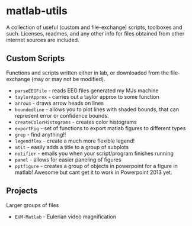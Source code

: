 matlab-utils
============

A collection of useful (custom and file-exchange) scripts, toolboxes and such.
Licenses, readmes, and any other info for files obtained from other internet
sources are included. 


Custom Scripts
--------------

Functions and scripts written either in lab, or downloaded from the
file-exchange (may or may not be modified). 

 * `parseEEGFile` - reads EEG files generated my MJs machine
 * `taylorApprox` - carries out a taylor approx to some function
 * `arrow3` - draws arrow heads on lines 
 * `boundedline` - allows you to plot lines with shaded bounds, that can represent error or confidence bounds.
 * `createColorHistograms` - creates color histograms
 * `exportFig` - set of functions to export matlab figures to different types
 * `grep` - find anything!! 
 * `legendflex` - create a much more flexible legend!
 * `mtit` - easily adds a title to a group of subplots
 * `notifier` - emails you when your script/program finishes running
 * `panel` - allows for easier paneling of figures 
 * `pptfigure` - creates a group of objects in powerpoint for a figure in matlab!
   Awesome but cant get it to work in Powerpoint 2013 yet.


Projects
--------------

Larger groups of files 

 * `EVM-Matlab` - Eulerian video magnification
